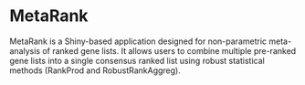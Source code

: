 # MetaRank
MetaRank is a Shiny-based application designed for non-parametric meta-analysis of ranked gene lists. It allows users to combine multiple pre-ranked gene lists into a single consensus ranked list using robust statistical methods (RankProd and RobustRankAggreg).
